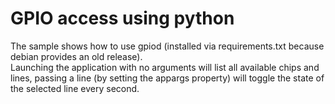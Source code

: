 # GPIO access using python

The sample shows how to use gpiod (installed via requirements.txt because debian provides an old release).  
Launching the application with no arguments will list all available chips and lines, passing a line (by setting the appargs property) will toggle the state of the selected line every second.